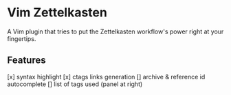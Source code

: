 # Vim Zettelkasten

A Vim plugin that tries to put the Zettelkasten workflow's power right at your fingertips.

## Features
[x] syntax highlight
[x] ctags links generation
[] archive & reference id autocomplete
[] list of tags used (panel at right)

